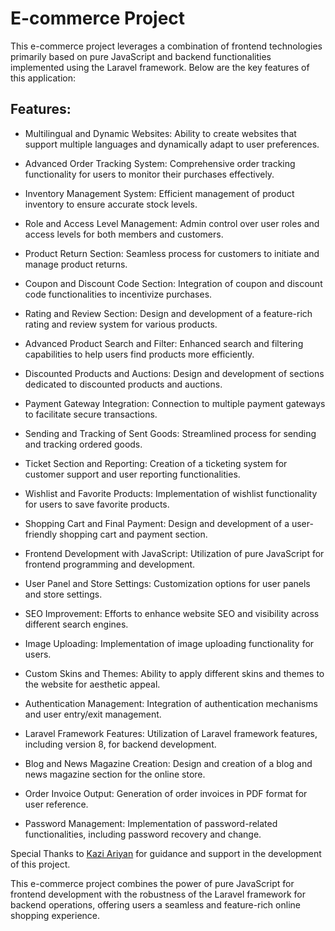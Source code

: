 E-commerce Project
==================

This e-commerce project leverages a combination of frontend technologies primarily based on pure JavaScript and backend functionalities implemented using the Laravel framework. Below are the key features of this application:

Features:
---------

-   Multilingual and Dynamic Websites: Ability to create websites that support multiple languages and dynamically adapt to user preferences.

-   Advanced Order Tracking System: Comprehensive order tracking functionality for users to monitor their purchases effectively.

-   Inventory Management System: Efficient management of product inventory to ensure accurate stock levels.

-   Role and Access Level Management: Admin control over user roles and access levels for both members and customers.

-   Product Return Section: Seamless process for customers to initiate and manage product returns.

-   Coupon and Discount Code Section: Integration of coupon and discount code functionalities to incentivize purchases.

-   Rating and Review Section: Design and development of a feature-rich rating and review system for various products.

-   Advanced Product Search and Filter: Enhanced search and filtering capabilities to help users find products more efficiently.

-   Discounted Products and Auctions: Design and development of sections dedicated to discounted products and auctions.

-   Payment Gateway Integration: Connection to multiple payment gateways to facilitate secure transactions.

-   Sending and Tracking of Sent Goods: Streamlined process for sending and tracking ordered goods.

-   Ticket Section and Reporting: Creation of a ticketing system for customer support and user reporting functionalities.

-   Wishlist and Favorite Products: Implementation of wishlist functionality for users to save favorite products.

-   Shopping Cart and Final Payment: Design and development of a user-friendly shopping cart and payment section.

-   Frontend Development with JavaScript: Utilization of pure JavaScript for frontend programming and development.

-   User Panel and Store Settings: Customization options for user panels and store settings.

-   SEO Improvement: Efforts to enhance website SEO and visibility across different search engines.

-   Image Uploading: Implementation of image uploading functionality for users.

-   Custom Skins and Themes: Ability to apply different skins and themes to the website for aesthetic appeal.

-   Authentication Management: Integration of authentication mechanisms and user entry/exit management.

-   Laravel Framework Features: Utilization of Laravel framework features, including version 8, for backend development.

-   Blog and News Magazine Creation: Design and creation of a blog and news magazine section for the online store.

-   Order Invoice Output: Generation of order invoices in PDF format for user reference.

-   Password Management: Implementation of password-related functionalities, including password recovery and change.


Special Thanks to [Kazi Ariyan](https://www.easylearningbd.com/) for guidance and support in the development of this project.




This e-commerce project combines the power of pure JavaScript for frontend development with the robustness of the Laravel framework for backend operations, offering users a seamless and feature-rich online shopping experience.
